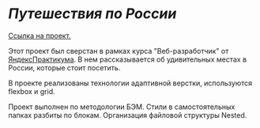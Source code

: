 # *Путешествия по России* #

[Ссылка на проект.](https://o4ico.github.io/russian-travel/)

Этот проект был сверстан в рамках курса "Веб-разработчик" от [ЯндексПрактикума](https://practicum.yandex.ru). В нем рассказывается об удивительных местах в России, которые стоит посетить. 

В проекте реализованы технологии адаптивной верстки, используются flexbox и grid.

Проект выполнен по методологии БЭМ. Стили в самостоятельных папках разбиты по блокам. Организация файловой структуры Nested.
